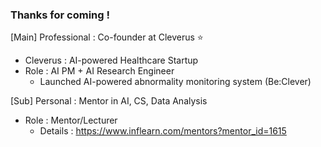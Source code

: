 ### Thanks for coming !
[Main] Professional : Co-founder at Cleverus ⭐
- Cleverus : AI-powered Healthcare Startup
- Role     : AI PM + AI Research Engineer
  - Launched AI-powered abnormality monitoring system (Be:Clever)

[Sub] Personal : Mentor in AI, CS, Data Analysis
- Role : Mentor/Lecturer
  - Details : https://www.inflearn.com/mentors?mentor_id=1615
